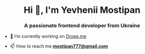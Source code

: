 <h1 align="center">Hi 👋, I'm Yevhenii Mostipan</h1>
<h3 align="center">A passionate frontend developer from Ukraine</h3>

- 🔭 I’m currently working on [Drope.me](https://drope.me)

- 📫 How to reach me **mostipan777@gmail.com**

